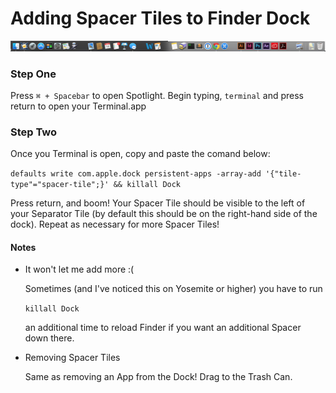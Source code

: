 # Adding Spacer Tiles to Finder Dock

![Spacer Tiles on the Finder Dock](screenshot.png)

### Step One

Press `⌘ + Spacebar` to open Spotlight. Begin typing, `terminal` and press return to open your Terminal.app

### Step Two


Once you Terminal is open, copy and paste the comand below:

`defaults write com.apple.dock persistent-apps -array-add '{"tile-type"="spacer-tile";}' && killall Dock`

Press return, and boom! Your Spacer Tile should be visible to the left of your Separator Tile (by default this should be on the right-hand side of the dock). Repeat as necessary for more Spacer Tiles! 


#### Notes

* It won't let me add more :(
   
   Sometimes (and I've noticed this on Yosemite or higher) you have to run

   `killall Dock`

   an additional time to reload Finder if you want an additional Spacer down there.

* Removing Spacer Tiles

   Same as removing an App from the Dock! Drag to the Trash Can. 
